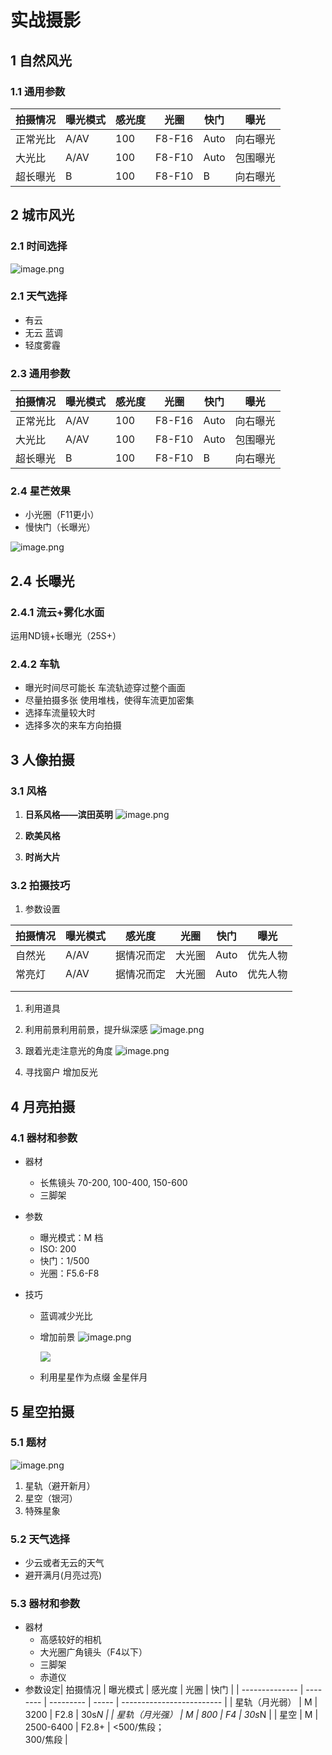 # 实战摄影

## 1 自然风光

### 1.1 通用参数

| 拍摄情况 | 曝光模式 | 感光度 | 光圈   | 快门 | 曝光     |
| -------- | -------- | ------ | ------ | ---- | -------- |
| 正常光比 | A/AV     | 100    | F8-F16 | Auto | 向右曝光 |
| 大光比   | A/AV     | 100    | F8-F10 | Auto | 包围曝光 |
| 超长曝光 | B        | 100    | F8-F10 | B    | 向右曝光 |

## 2 城市风光

### 2.1 时间选择

![image.png](https://learning-1316972768.cos.ap-nanjing.myqcloud.com/%E5%90%8E%E6%9C%9F/20240730222835.png)


### 2.1 天气选择

- 有云
- 无云
  蓝调
- 轻度雾霾

### 2.3 通用参数

| 拍摄情况 | 曝光模式 | 感光度 | 光圈   | 快门 | 曝光     |
| -------- | -------- | ------ | ------ | ---- | -------- |
| 正常光比 | A/AV     | 100    | F8-F16 | Auto | 向右曝光 |
| 大光比   | A/AV     | 100    | F8-F10 | Auto | 包围曝光 |
| 超长曝光 | B        | 100    | F8-F10 | B    | 向右曝光 |

### 2.4 星芒效果

- 小光圈（F11更小）
- 慢快门（长曝光）

![image.png](https://learning-1316972768.cos.ap-nanjing.myqcloud.com/%E5%90%8E%E6%9C%9F/20240730222853.png)


## 2.4 长曝光

### 2.4.1 流云+雾化水面

运用ND镜+长曝光（25S+）

### 2.4.2 车轨

- 曝光时间尽可能长
  车流轨迹穿过整个画面
- 尽量拍摄多张
  使用堆栈，使得车流更加密集
- 选择车流量较大时
- 选择多次的来车方向拍摄

## 3 人像拍摄

### 3.1 风格

1. **日系风格——滨田英明**
![image.png](https://learning-1316972768.cos.ap-nanjing.myqcloud.com/%E5%90%8E%E6%9C%9F/20240730222907.png)

2. **欧美风格**
3. **时尚大片**

### 3.2 拍摄技巧
1. 参数设置

| 拍摄情况 | 曝光模式 | 感光度   | 光圈  | 快门   | 曝光   |
| ---- | ---- | ----- | --- | ---- | ---- |
| 自然光  | A/AV | 据情况而定 | 大光圈 | Auto | 优先人物 |
| 常亮灯  | A/AV | 据情况而定 | 大光圈 | Auto | 优先人物 |
|      |      |       |     |      |      |
|      |      |       |     |      |      |

1. 利用道具
2. 利用前景利用前景，提升纵深感
  ![image.png](https://learning-1316972768.cos.ap-nanjing.myqcloud.com/%E5%90%8E%E6%9C%9F/20240730223456.png)
3. 跟着光走注意光的角度
	![image.png](https://learning-1316972768.cos.ap-nanjing.myqcloud.com/%E5%90%8E%E6%9C%9F/20240730223936.png)

4. 寻找窗户
   增加反光

## 4 月亮拍摄

### 4.1 器材和参数

- 器材

  - 长焦镜头
    70-200, 100-400, 150-600
  - 三脚架
- 参数

  - 曝光模式：M 档
  - ISO: 200
  - 快门：1/500
  - 光圈：F5.6-F8
- 技巧
  - 蓝调减少光比
  - 增加前景
    ![image.png](https://learning-1316972768.cos.ap-nanjing.myqcloud.com/%E5%90%8E%E6%9C%9F/20240730224121.png)

    ![](2023-12-23-01-56-47.png)
    
  - 利用星星作为点缀
    金星伴月

## 5 星空拍摄

### 5.1 题材

![image.png](https://learning-1316972768.cos.ap-nanjing.myqcloud.com/%E5%90%8E%E6%9C%9F/20240730224132.png)


1. 星轨（避开新月）
2. 星空（银河）
3. 特殊星象

### 5.2 天气选择

- 少云或者无云的天气
- 避开满月(月亮过亮)

### 5.3 器材和参数

- 器材
  - 高感较好的相机
  - 大光圈广角镜头（F4以下）
  - 三脚架
  - 赤道仪
- 参数设定| 拍摄情况       | 曝光模式 | 感光度    | 光圈  | 快门                      |
  | -------------- | -------- | --------- | ----- | ------------------------- |
  | 星轨（月光弱） | M        | 3200      | F2.8  | 30s*N                     |
  | 星轨（月光强） | M        | 800       | F4    | 30s*N                     |
  | 星空           | M        | 2500-6400 | F2.8+ | <500/焦段；<br />300/焦段 |
